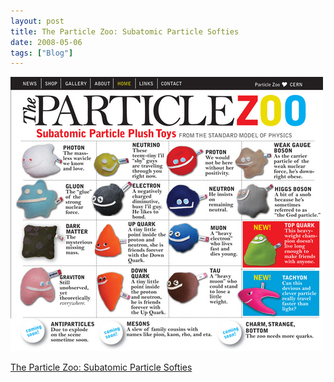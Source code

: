 ```yaml
---
layout: post
title: The Particle Zoo: Subatomic Particle Softies
date: 2008-05-06
tags: ["Blog"]
---
```


![](k3Im6rfOq8o6bblcQmfeVCMW_500.jpg)  

[The Particle Zoo: Subatomic Particle Softies](http://www.particlezoo.net/)